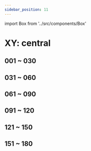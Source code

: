 ```yaml
---
sidebar_position: 11
---
```

import Box from '../src/components/Box'

# XY: central

## 001 ~ 030
<Box dexid="xy_central" index="0" title="001 ~ 030" />

## 031 ~ 060
<Box dexid="xy_central" index="1" title="031 ~ 060" />

## 061 ~ 090
<Box dexid="xy_central" index="2" title="061 ~ 090" />

## 091 ~ 120
<Box dexid="xy_central" index="3" title="091 ~ 120" />

## 121 ~ 150
<Box dexid="xy_central" index="4" title="121 ~ 150" />

## 151 ~ 180
<Box dexid="xy_central" index="5" title="151 ~ 180" />
